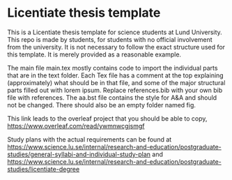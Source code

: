 # Licentiate thesis template
This is a Licentiate thesis template for science students at Lund University. This repo is made by students, for students with no official involvement from the university. 
It is not necessary to follow the exact structure used for this template. It is merely provided as a reasonable example. 

The main file main.tex mostly contains code to import the individual parts that are in the text folder. 
Each Tex file has a comment at the top explaining (approximately) what should be in that file, and some of the major structural parts filled out with lorem ipsum. 
Replace references.bib with your own bib file with references. The aa.bst file contains the style for A&A and should not be changed. There should also be an empty folder named fig. 

This link leads to the overleaf project that you should be able to copy,
https://www.overleaf.com/read/ywmnwcgjsmgf

Study plans with the actual requirements can be found at
https://www.science.lu.se/internal/research-and-education/postgraduate-studies/general-syllabi-and-individual-study-plan
and
https://www.science.lu.se/internal/research-and-education/postgraduate-studies/licentiate-degree


